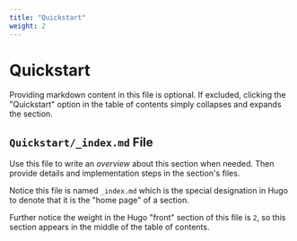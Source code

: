 ```yaml
---
title: "Quickstart"
weight: 2
---
```

# Quickstart

Providing markdown content in this file is optional. If excluded, clicking the "Quickstart" option in the table of contents simply collapses and expands the section.

## `Quickstart/_index.md` File

Use this file to write an *overview* about this section when needed. Then provide details and implementation steps in the section's files.

Notice this file is named `_index.md` which is the special designation in Hugo to denote that it is the "home page" of a section.

Further notice the weight in the Hugo "front" section of this file is `2`, so this section appears in the middle of the table of contents.
